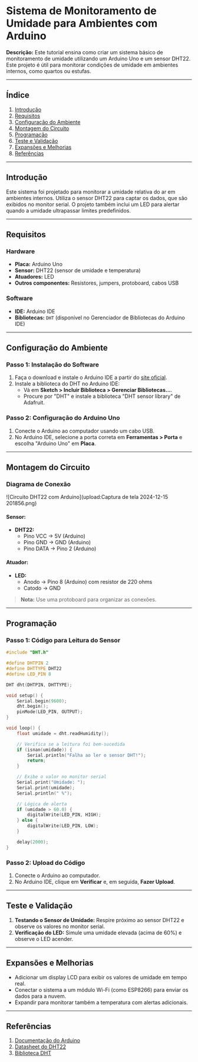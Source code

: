 # Sistema de Monitoramento de Umidade para Ambientes com Arduino

**Descrição:** Este tutorial ensina como criar um sistema básico de monitoramento de umidade utilizando um Arduino Uno e um sensor DHT22. Este projeto é útil para monitorar condições de umidade em ambientes internos, como quartos ou estufas.

---

## Índice

1. [Introdução](#introdução)
2. [Requisitos](#requisitos)
3. [Configuração do Ambiente](#configuração-do-ambiente)
4. [Montagem do Circuito](#montagem-do-circuito)
5. [Programação](#programação)
6. [Teste e Validação](#teste-e-validação)
7. [Expansões e Melhorias](#expansões-e-melhorias)
8. [Referências](#referências)

---

## Introdução

Este sistema foi projetado para monitorar a umidade relativa do ar em ambientes internos. Utiliza o sensor DHT22 para captar os dados, que são exibidos no monitor serial. O projeto também inclui um LED para alertar quando a umidade ultrapassar limites predefinidos.

---

## Requisitos

### Hardware

- **Placa:** Arduino Uno
- **Sensor:** DHT22 (sensor de umidade e temperatura)
- **Atuadores:** LED
- **Outros componentes:** Resistores, jumpers, protoboard, cabos USB

### Software

- **IDE:** Arduino IDE
- **Bibliotecas:** `DHT` (disponível no Gerenciador de Bibliotecas do Arduino IDE)

---

## Configuração do Ambiente

### Passo 1: Instalação do Software

1. Faça o download e instale o Arduino IDE a partir do [site oficial](https://www.arduino.cc/en/software).
2. Instale a biblioteca do DHT no Arduino IDE:
   - Vá em **Sketch > Incluir Biblioteca > Gerenciar Bibliotecas...**.
   - Procure por "DHT" e instale a biblioteca "DHT sensor library" de Adafruit.

### Passo 2: Configuração do Arduino Uno

1. Conecte o Arduino ao computador usando um cabo USB.
2. No Arduino IDE, selecione a porta correta em **Ferramentas > Porta** e escolha "Arduino Uno" em **Placa**.

---

## Montagem do Circuito

### Diagrama de Conexão

![Circuito DHT22 com Arduino](upload:Captura de tela 2024-12-15 201856.png)

#### Sensor:

- **DHT22:**
  - Pino VCC -> 5V (Arduino)
  - Pino GND -> GND (Arduino)
  - Pino DATA -> Pino 2 (Arduino)

#### Atuador:

- **LED:**
  - Anodo -> Pino 8 (Arduino) com resistor de 220 ohms
  - Catodo -> GND

> **Nota:** Use uma protoboard para organizar as conexões.

---

## Programação

### Passo 1: Código para Leitura do Sensor

```cpp
#include "DHT.h"

#define DHTPIN 2
#define DHTTYPE DHT22
#define LED_PIN 8

DHT dht(DHTPIN, DHTTYPE);

void setup() {
    Serial.begin(9600);
    dht.begin();
    pinMode(LED_PIN, OUTPUT);
}

void loop() {
    float umidade = dht.readHumidity();

    // Verifica se a leitura foi bem-sucedida
    if (isnan(umidade)) {
        Serial.println("Falha ao ler o sensor DHT!");
        return;
    }

    // Exibe o valor no monitor serial
    Serial.print("Umidade: ");
    Serial.print(umidade);
    Serial.println(" %");

    // Lógica de alerta
    if (umidade > 60.0) {
        digitalWrite(LED_PIN, HIGH);
    } else {
        digitalWrite(LED_PIN, LOW);
    }

    delay(2000);
}
```

### Passo 2: Upload do Código

1. Conecte o Arduino ao computador.
2. No Arduino IDE, clique em **Verificar** e, em seguida, **Fazer Upload**.

---

## Teste e Validação

1. **Testando o Sensor de Umidade:** Respire próximo ao sensor DHT22 e observe os valores no monitor serial.
2. **Verificação do LED:** Simule uma umidade elevada (acima de 60%) e observe o LED acender.

---

## Expansões e Melhorias

- Adicionar um display LCD para exibir os valores de umidade em tempo real.
- Conectar o sistema a um módulo Wi-Fi (como ESP8266) para enviar os dados para a nuvem.
- Expandir para monitorar também a temperatura com alertas adicionais.

---

## Referências

1. [Documentação do Arduino](https://www.arduino.cc/reference/en/)
2. [Datasheet do DHT22](https://www.sparkfun.com/datasheets/Sensors/Temperature/DHT22.pdf)
3. [Biblioteca DHT](https://github.com/adafruit/DHT-sensor-library)
